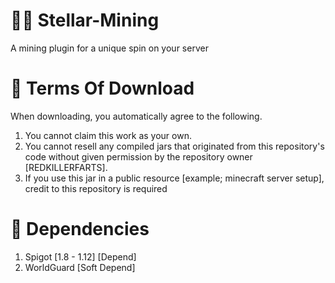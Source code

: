 # :man_astronaut: Stellar-Mining
A mining plugin for a unique spin on your server

# :money_with_wings: Terms Of Download
When downloading, you automatically agree to the following.

1. You cannot claim this work as your own.
2. You cannot resell any compiled jars that originated from this repository's code without given permission by the repository owner [REDKILLERFARTS].
3. If you use this jar in a public resource [example; minecraft server setup], credit to this repository is required

# :briefcase: Dependencies
1. Spigot [1.8 - 1.12] [Depend]
2. WorldGuard [Soft Depend]
